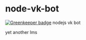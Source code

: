 # node-vk-bot

[![Greenkeeper badge](https://badges.greenkeeper.io/FedorArbuzov/node-vk-bot.svg)](https://greenkeeper.io/)
nodejs vk bot

yet another lms
